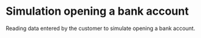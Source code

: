 # Simulation opening a bank account
Reading data entered by the customer to simulate opening a bank account.
